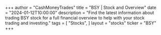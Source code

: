 +++
author = "CashMoneyTrades"
title = "BSY | Stock and Overview"
date = "2024-01-12T10:00:00"
description = "Find the latest information about trading BSY stock for a full financial overview to help with your stock trading and investing."
tags = [
"Stocks",
]
layout = "stocks"
ticker = "BSY"
+++
        


    
        